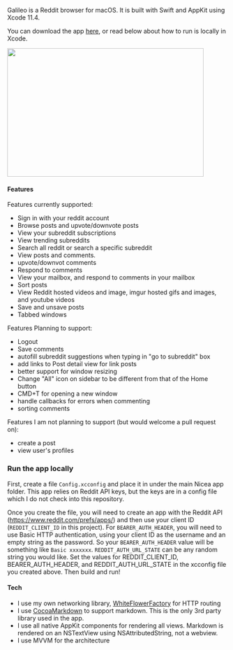 Galileo is a Reddit browser for macOS. It is built with Swift and AppKit using Xcode 11.4.

You can download the app [here](https://github.com/JoeyBodnar/galileo/raw/master/release/Nicea.app.dmg), or read below about how to run is locally in Xcode.


<img src="https://ucarecdn.com/8850b166-168d-4321-ac45-7f7d0bd1e4c5/ScreenShot20200505at110423PM.png" style="width: 450px; height: 294px;"></img>

#### Features

Features currently supported:

- Sign in with your reddit account
- Browse posts and upvote/downvote posts
- View your subreddit subscriptions
- View trending subreddits
- Search all reddit or search a specific subreddit
- View posts and comments. 
- upvote/downvot comments
- Respond to comments
- View your mailbox, and respond to comments in your mailbox
- Sort posts
- View Reddit hosted videos and image, imgur hosted gifs and images, and youtube videos
- Save and unsave posts
- Tabbed windows

Features Planning to support:
- Logout
- Save comments
- autofill subreddit suggestions when typing in "go to subreddit" box
- add links to Post detail view for link posts
- better support for window resizing
- Change "All" icon on sidebar to be different from that of the Home button
- CMD+T for opening a new window
- handle callbacks for errors when commenting
- sorting comments

Features I am not planning to support (but would welcome a pull request on):
- create a post
- view user's profiles

### Run the app locally

First, create a file `Config.xcconfig` and place it in under the main Nicea app folder. This app relies on Reddit API keys, but the keys are in a config file which I do not check into this repository. 

Once you create the file, you will need to create an app with the Reddit API (https://www.reddit.com/prefs/apps/) and then use your client ID (`REDDIT_CLIENT_ID` in this project). For `BEARER_AUTH_HEADER`, you will need to use Basic HTTP authentication, using your client ID as the username and an empty string as the password. So your `BEARER_AUTH_HEADER` value will be something like `Basic xxxxxxx`. `REDDIT_AUTH_URL_STATE` can be any random string you would like. Set the values for REDDIT_CLIENT_ID, BEARER_AUTH_HEADER, and REDDIT_AUTH_URL_STATE in the xcconfig file you created above. Then build and run!

#### Tech

- I use my own networking library, [WhiteFlowerFactory](https://github.com/JoeyBodnar/WhiteFlowerFactory) for HTTP routing
- I use [CocoaMarkdown](https://github.com/indragiek/CocoaMarkdown) to support markdown. This is the only 3rd party library used in the app.
- I use all native AppKit components for rendering all views. Markdown is rendered on an NSTextView using NSAttributedString, not a webview.
- I use MVVM for the architecture
